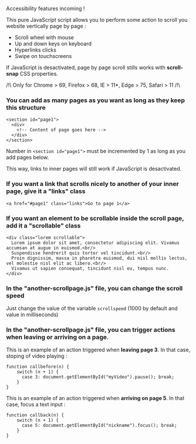 Accessibility features incoming !


This pure JavaScript script allows you to perform some action to scroll you website vertically page by page :
- Scroll wheel with mouse
- Up and down keys on keyboard
- Hyperlinks clicks
- Swipe on touchscreens

If JavaScript is desactivated, page by page scroll stills works with **scroll-snap** CSS properties.

/!\ Only for Chrome > 69, Firefox > 68, IE > 11*, Edge > 75, Safari > 11 /!\

### You can add as many pages as you want as long as they keep this structure ###
```
<section id="page1">
  <div>
    <!-- Content of page goes here -->
  </div>
</section>
```
Number in ```<section id="page1">``` must be incremented by 1 as long as you add pages below.

This way, links to inner pages will still work if JavaScript is desactivated.

### If you want a link that scrolls nicely to another of your inner page, give it a "links" class ###
```
<a href="#page1" class="links">Go to page 1</a>
```

### If you want an element to be scrollable inside the scroll page, add it a "scrollable" class ###
```
<div class="lorem scrollable">
  Lorem ipsum dolor sit amet, consectetur adipiscing elit. Vivamus accumsan at augue in euismod.<br/>
  Suspendisse hendrerit quis tortor vel tincidunt.<br/>
  Proin dignissim, massa in pharetra euismod, dui nisl mollis lectus, vel molestie nisl elit ac libero.<br/>
  Vivamus ut sapien consequat, tincidunt nisl eu, tempus nunc.
</div>
```

### In the "another-scrollpage.js" file, you can change the scroll speed ###

Just change the value of the variable ```scrollspeed``` (1000 by default and value in milliseconds)

### In the "another-scrollpage.js" file, you can trigger actions when leaving or arriving on a page. ###

This is an example of an action triggered when **leaving page 3**. In that case, stoping of video playing :
```
function callbefore(n) {
    switch (n + 1) {
      case 3: document.getElementById("myVideo").pause(); break;
    }
}
```

This is an example of an action triggered when **arriving on page 5**. In that case, focus a text input :
```
function callback(n) {
    switch (n + 1) {
      case 5: document.getElementById("nickname").focus(); break;
    }
}
```

